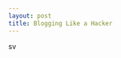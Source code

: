 ```yaml
---
layout: post
title: Blogging Like a Hacker
---
```


<html>
<head>
</head>
<body>
	sv 
</body>
</html>
